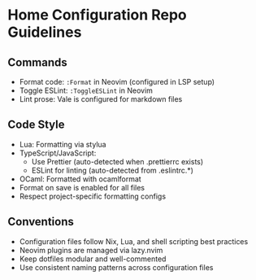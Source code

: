 # Home Configuration Repo Guidelines

## Commands
- Format code: `:Format` in Neovim (configured in LSP setup)
- Toggle ESLint: `:ToggleESLint` in Neovim
- Lint prose: Vale is configured for markdown files

## Code Style
- Lua: Formatting via stylua
- TypeScript/JavaScript: 
  - Use Prettier (auto-detected when .prettierrc exists)
  - ESLint for linting (auto-detected from .eslintrc.*)
- OCaml: Formatted with ocamlformat
- Format on save is enabled for all files
- Respect project-specific formatting configs

## Conventions
- Configuration files follow Nix, Lua, and shell scripting best practices
- Neovim plugins are managed via lazy.nvim
- Keep dotfiles modular and well-commented
- Use consistent naming patterns across configuration files